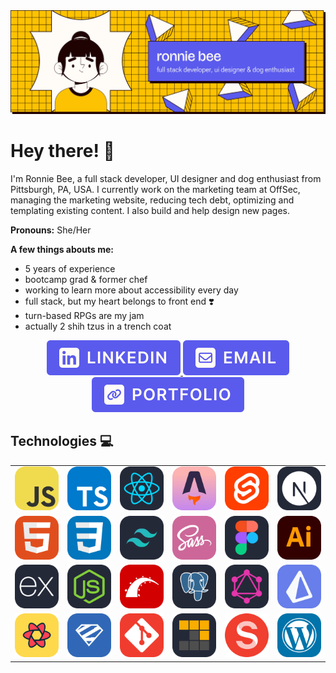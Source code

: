 <picture>
  <source media="(prefers-color-scheme: dark)" srcset="https://raw.githubusercontent.com/ronniekram/ronniekram/main/.github/images/GH-BANNER-SVG-LIGHT.svg">
  <img alt="Shows an illustrated sun in light color mode and a moon with stars in dark color mode." src="https://raw.githubusercontent.com/ronniekram/ronniekram/main/.github/images/GH-BANNER-SVG-DARK.svg">
</picture>

# Hey there! :wave:

I'm Ronnie Bee, a full stack developer, UI designer and dog enthusiast from Pittsburgh, PA, USA. I currently work on the marketing team at OffSec, managing the marketing website, reducing tech debt, optimizing and templating existing content. I also build and help design new pages.

**Pronouns:** She/Her

**A few things abouts me:**

* 5 years of experience
* bootcamp grad & former chef
* working to learn more about accessibility every day
* full stack, but my heart belongs to front end :heavy_heart_exclamation:
* turn-based RPGs are my jam
* actually 2 shih tzus in a trench coat

<center>
  <a aria-label="LinkedIn profile" href="https://linkedin.com/in/arynn-boniface/">
    <img src="./.github/images/linkedin.svg" alt="LinkedIn" />
  </a>
  <a aria-label="Email" href="mailto:arynn.boniface@gmail.com">
    <img src="./.github/images/email.svg" alt="Gmail" />
  </a>
  <a aria-label="Portfolio" href="https://ronniebee.dev/">
    <img src="./.github/images/portfolio.svg" alt="Portfolio" />
  </a>
</center>

## Technologies :computer:

<table>
  <tr>
    <td><a aria-label="JavaScript" href="https://www.javascript.com/">
      <img src="./.github/images/javascript.svg" alt="JavaScript" />
      </a>
    </td>
    <td><a aria-label="TypeScript" href="https://www.typescriptlang.org/">
      <img src="./.github/images/typescript.svg" alt="TypeScript" />
      </a>
    </td>
    <td><a aria-label="React" href="https://react.dev/">
      <img src="./.github/images/react.svg" alt="React" />
      </a>
    </td>
    <td><a aria-label="Astro.js" href="https://astro.build/">
      <img src="./.github/images/astrojs.svg" alt="Astro.js" />
      </a>
    </td>
    <td><a aria-label="Svelte" href="https://svelte.dev/">
      <img src="./.github/images/svelte.svg" alt="Svelte" />
      </a>
    </td>
    <td><a aria-label="Next.js" href="https://nextjs.org/">
      <img src="./.github/images/nextjs.svg" alt="Next.js" />
      </a>
    </td>
  </tr>
  <tr>
    <td><a aria-label="HTML5" href="https://developer.mozilla.org/en-US/docs/Glossary/HTML5">
      <img src="./.github/images/html5.svg" alt="HTML5" />
      </a>
    </td>
    <td><a aria-label="CSS3" href="https://www.w3.org/TR/CSS/#css">
      <img src="./.github/images/css3.svg" alt="CSS3" />
      </a>
    </td>
    <td><a aria-label="Tailwind CSS" href="https://www.tailwindcss.com/">
      <img src="./.github/images/tailwind.svg" alt="Tailwind CSS" />
      </a>
    </td>
    <td><a aria-label="SASS" href="https://sass-lang.com/">
      <img src="./.github/images/sass.svg" alt="SASS" />
      </a>
    </td>
    <td><a aria-label="Figma" href="https://www.figma.com/">
      <img src="./.github/images/figma.svg" alt="Figma" />
      </a>
    </td>
    <td><a aria-label="Adobe Illustrator" href="https://www.adobe.com/products/illustrator.html">
      <img src="./.github/images/ai.svg" alt="Adobe Illustrator" />
      </a>
    </td>
  </tr>
  <tr>
    <td><a aria-label="Express" href="https://expressjs.com/">
      <img src="./.github/images/express.svg" alt="Express" />
      </a>
    </td>
    <td><a aria-label="Node.js" href="https://nodejs.org/en">
      <img src="./.github/images/nodejs.svg" alt="Node.js" />
      </a>
    </td>
    <td><a aria-label="Ruby on Rails" href="https://rubyonrails.org/">
      <img src="./.github/images/rails.svg" alt="Ruby on Rails" />
      </a>
    </td>
    <td><a aria-label="PostgreSQL" href="https://www.postgresql.org/">
      <img src="./.github/images/postgresql.svg" alt="PostgreSQL" />
      </a>
    </td>
    <td><a aria-label="GraphQL" href="https://graphql.org/">
      <img src="./.github/images/graphql.svg" alt="GraphQL" />
      </a>
    </td>
    <td><a aria-label="Prisma ORM" href="https://www.prisma.io/">
      <img src="./.github/images/prisma.svg" alt="Prisma ORM" />
      </a>
    </td>
  </tr>
  <tr>
    <td><a aria-label="TanStack Query" href="https://tanstack.com/">
      <img src="./.github/images/react-query.svg" alt="TanStack Query" />
      </a>
    </td>
    <td><a aria-label="Zod" href="https://zod.dev/">
      <img src="./.github/images/zod.svg" alt="Zod" />
      </a>
    </td>
    <td><a aria-label="Git" href="https://git-scm.com/">
      <img src="./.github/images/git.svg" alt="Git" />
      </a>
    </td>
    <td><a aria-label="PNPM" href="https://pnpm.io/">
      <img src="./.github/images/pnpm.svg" alt="PNPM" />
      </a>
    </td>
    <td><a aria-label="Sanity CMS" href="https://www.sanity.io/">
      <img src="./.github/images/sanity.svg" alt="Sanity CMS" />
      </a>
    </td>
    <td>
      <a aria-label="WordPress" href="https://www.wordpress.org/">
      <img src="./.github/images/wordpress.svg" alt="WordPress" />
      </a>
    </td>
  </tr>
</table>

